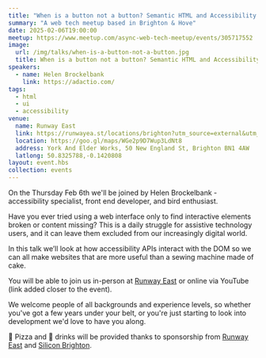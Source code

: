 ```yaml
---
title: "When is a button not a button? Semantic HTML and Accessibility APIs"
summary: "A web tech meetup based in Brighton & Hove"
date: 2025-02-06T19:00:00
meetup: https://www.meetup.com/async-web-tech-meetup/events/305717552
image:
  url: /img/talks/when-is-a-button-not-a-button.jpg
  title: When is a button not a button? Semantic HTML and Accessibility APIs
speakers:
  - name: Helen Brockelbank
    link: https://adactio.com/
tags:
  - html
  - ui
  - accessibility
venue:
  name: Runway East
  link: https://runwayea.st/locations/brighton?utm_source=external&utm_medium=event&utm_campaign=sponsorship
  location: https://goo.gl/maps/WGe2p9D7Wup3LdNt8
  address: York And Elder Works, 50 New England St, Brighton BN1 4AW
  latlong: 50.8325788,-0.1420808
layout: event.hbs
collection: events
---
```


On the Thursday Feb 6th we'll be joined by Helen Brockelbank - accessibility specialist, front end developer, and bird enthusiast.

Have you ever tried using a web interface only to find interactive elements broken or content missing? This is a daily struggle for assistive technology users, and it can leave them excluded from our increasingly digital world.

In this talk we’ll look at how accessibility APIs interact with the DOM so we can all make websites that are more useful than a sewing machine made of cake.

You will be able to join us in-person at [Runway East](https://runwayea.st/locations/brighton?utm_source=external&utm_medium=event&utm_campaign=sponsorship) or online via YouTube (link added closer to the event).

We welcome people of all backgrounds and experience levels, so whether you've got a few years under your belt, or you're just starting to look into development we'd love to have you along.

🍕 Pizza and 🍻 drinks will be provided thanks to sponsorship from [Runway East](https://runwayea.st/locations/brighton?utm_source=external&utm_medium=event&utm_campaign=sponsorship) and [Silicon Brighton](https://siliconbrighton.com/).
